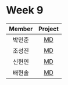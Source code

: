 # Week 9

| Member | Project |
| :----: | :-----: |
| 박민준 | [MD](./minjun/minjun.md) |
| 조성진 | [MD](./sungjin.md) |
| 신현민 | [MD](./hyunmin.md) |
| 배현솔 | [MD](./baehyunsol.md)|
